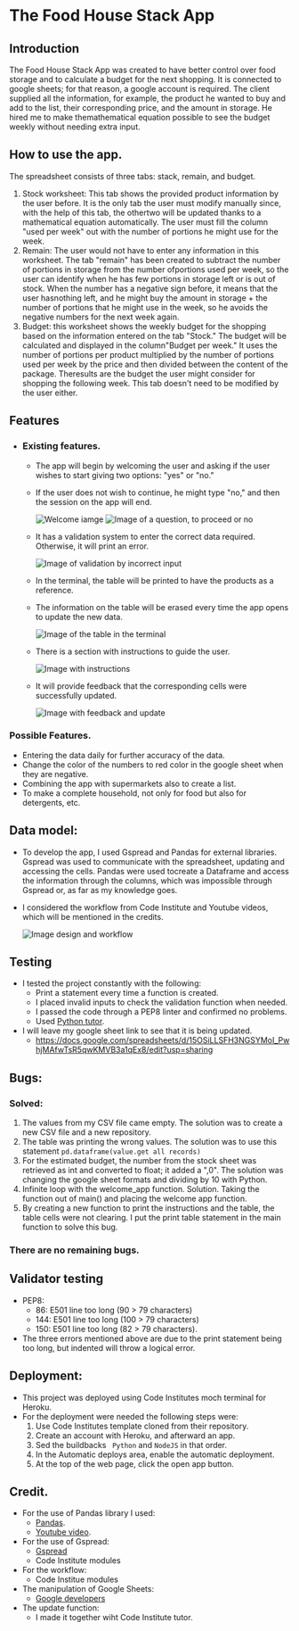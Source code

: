 # The Food House Stack App

## Introduction

  The Food House Stack App was created to have better control over food storage and to calculate a budget for the next shopping.
  It is connected to google sheets; for that reason, a google account is required.
  The client supplied all the information, for example, the product he wanted to buy and add to the list, their corresponding price, and the amount in storage. He hired me to make themathematical equation possible to see the budget weekly without needing extra input.

## How to use the app.

  The spreadsheet consists of three tabs: stack, remain, and budget.
  1. Stock worksheet: This tab shows the provided product information by the user before. It is the only tab the user must modify manually since, with the help of this tab, the othertwo will be updated thanks to a mathematical equation automatically. The user must fill the column "used per week" out with the number of portions he might use for the week.
  2. Remain: The user would not have to enter any information in this worksheet. The tab "remain" has been created to subtract the number of portions in storage from the number ofportions used per week, so the user can identify when he has few portions in storage left or is out of stock. When the number has a negative sign before, it means that the user hasnothing left, and he might buy the amount in storage + the number of portions that he might use in the week, so he avoids the negative numbers for the next week again.
  3. Budget: this worksheet shows the weekly budget for the shopping based on the information entered on the tab "Stock." The budget will be calculated and displayed in the column"Budget per week." It uses the number of portions per product multiplied by the number of portions used per week by the price and then divided between the content of the package. Theresults are the budget the user might consider for shopping the following week. This tab doesn't need to be modified by the user either.

## Features

- ### Existing features.

  - The app will begin by welcoming the user and asking if the user wishes to start giving two options: "yes" or "no."
  - If the user does not wish to continue, he might type "no," and then the session on the app will end.

    ![Welcome iamge](assets/images/welcome.png)
    ![Image of a question, to proceed or no](assets/images/no_continue.png)

  - It has a validation system to enter the correct data required. Otherwise, it will print an error.

    ![Image of validation by incorrect input](assets/images/validation.png)

  - In the terminal, the table will be printed to have the products as a reference.
  - The information on the table will be erased every time the app opens to update the new data.

    ![Image of the table in the terminal](assets/images/table.png)

  - There is a section with instructions to guide the user.

    ![Image with instructions](assets/images/instr.png)

  - It will provide feedback that the corresponding cells were successfully updated.

    ![Image with feedback and update](assets/images/feedback.png)

### Possible Features.

  - Entering the data daily for further accuracy of the data.
  - Change the color of the numbers to red color in the google sheet when they are negative.
  - Combining the app with supermarkets also to create a list.
  - To make a complete household, not only for food but also for detergents, etc.

## Data model:

- To develop the app, I used Gspread and Pandas for external libraries. Gspread was used to communicate with the spreadsheet, updating and accessing the cells. Pandas were used tocreate a Dataframe and access the information through the columns, which was impossible through Gspread or, as far as my knowledge goes.
- I considered the workflow from Code Institute and Youtube videos, which will be mentioned in the credits.

  ![Image design and workflow](assets/images/workflow.png)

## Testing

- I tested the project constantly with the following:
  - Print a statement every time a function is created.
  - I placed invalid inputs to check the validation function when needed.
  - I passed the code through a PEP8 linter and confirmed no problems.
  - Used [Python tutor](https://pythontutor.com/cp/composingprograms.html#mode=edit).
- I will leave my google sheet link to see that it is being updated.
  - https://docs.google.com/spreadsheets/d/15OSiLLSFH3NGSYMoI_PwhjMAfwTsR5qwKMVB3a1qEx8/edit?usp=sharing

## Bugs:

### Solved:

1.  The values from my CSV file came empty. The solution was to create a new CSV file and a new repository.
2.  The table was printing the wrong values. The solution was to use this statement <code>pd.dataframe(value.get all records)</code>
3.  For the estimated budget, the number from the stock sheet was retrieved as int and converted to float; it added a ",0". The solution was changing the google sheet formats and dividing by 10 with Python.
4.  Infinite loop with the welcome_app function. Solution. Taking the function out of main() and placing the welcome app function.
5.  By creating a new function to print the instructions and the table, the table cells were not clearing. I put the print table statement in the main function to solve this bug.

### There are no remaining bugs.

## Validator testing

- PEP8:
  - 86: E501 line too long (90 > 79 characters)
  - 144: E501 line too long (100 > 79 characters)
  - 150: E501 line too long (82 > 79 characters).
- The three errors mentioned above are due to the print statement being too long, but indented will throw a logical error.

## Deployment:

- This project was deployed using Code Institutes moch terminal for Heroku.
- For the deployment were needed the following steps were:
  1. Use Code Institutes template cloned from their repository.
  2. Create an account with Heroku, and afterward an app.
  3. Sed the buildbacks <code> Python</code> and <code>NodeJS</code> in that order.
  4. In the Automatic deploys area, enable the automatic deployment.
  5. At the top of the web page, click the open app button.


## Credit.

- For the use of Pandas library I used:
  - [Pandas](https://pandas.pydata.org/docs/dev/getting_started/intro_tutorials/06_calculate_statistics.html).
  - [Youtube video](https://www.youtube.com/watch?v=O62iYyQYtrY&list=PLYNEIMg6-4sZ0rdeQ_wIgKzLXKEnpAHGF&index=3).
- For the use of Gspread:
  - [Gspread](https://docs.gspread.org/en/latest/)
  - Code Institute modules
- For the workflow:
  - Code Institue modules
- The manipulation of Google Sheets:
  - [Google developers](https://developers.google.com/sheets/api/reference/rest/v4/spreadsheets/cells#cellformat)
- The update function:
  - I made it together wiht Code Institute tutor.
